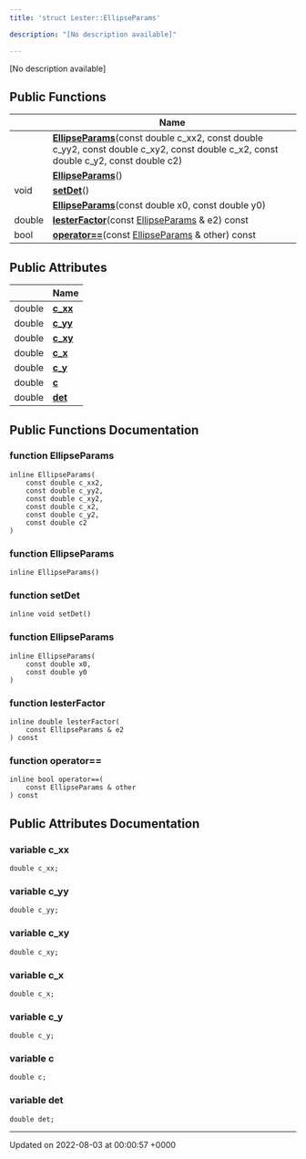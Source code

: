 ```yaml
---
title: 'struct Lester::EllipseParams'

description: "[No description available]"

---
```









[No description available]

## Public Functions

|                | Name           |
| -------------- | -------------- |
| | **[EllipseParams](/documentation/code/darkbit_development/classes/structlester_1_1ellipseparams/#function-ellipseparams)**(const double c_xx2, const double c_yy2, const double c_xy2, const double c_x2, const double c_y2, const double c2) |
| | **[EllipseParams](/documentation/code/darkbit_development/classes/structlester_1_1ellipseparams/#function-ellipseparams)**() |
| void | **[setDet](/documentation/code/darkbit_development/classes/structlester_1_1ellipseparams/#function-setdet)**() |
| | **[EllipseParams](/documentation/code/darkbit_development/classes/structlester_1_1ellipseparams/#function-ellipseparams)**(const double x0, const double y0) |
| double | **[lesterFactor](/documentation/code/darkbit_development/classes/structlester_1_1ellipseparams/#function-lesterfactor)**(const [EllipseParams](/documentation/code/darkbit_development/classes/structlester_1_1ellipseparams/) & e2) const |
| bool | **[operator==](/documentation/code/darkbit_development/classes/structlester_1_1ellipseparams/#function-operator==)**(const [EllipseParams](/documentation/code/darkbit_development/classes/structlester_1_1ellipseparams/) & other) const |

## Public Attributes

|                | Name           |
| -------------- | -------------- |
| double | **[c_xx](/documentation/code/darkbit_development/classes/structlester_1_1ellipseparams/#variable-c-xx)**  |
| double | **[c_yy](/documentation/code/darkbit_development/classes/structlester_1_1ellipseparams/#variable-c-yy)**  |
| double | **[c_xy](/documentation/code/darkbit_development/classes/structlester_1_1ellipseparams/#variable-c-xy)**  |
| double | **[c_x](/documentation/code/darkbit_development/classes/structlester_1_1ellipseparams/#variable-c-x)**  |
| double | **[c_y](/documentation/code/darkbit_development/classes/structlester_1_1ellipseparams/#variable-c-y)**  |
| double | **[c](/documentation/code/darkbit_development/classes/structlester_1_1ellipseparams/#variable-c)**  |
| double | **[det](/documentation/code/darkbit_development/classes/structlester_1_1ellipseparams/#variable-det)**  |

## Public Functions Documentation

### function EllipseParams

```
inline EllipseParams(
    const double c_xx2,
    const double c_yy2,
    const double c_xy2,
    const double c_x2,
    const double c_y2,
    const double c2
)
```


### function EllipseParams

```
inline EllipseParams()
```


### function setDet

```
inline void setDet()
```


### function EllipseParams

```
inline EllipseParams(
    const double x0,
    const double y0
)
```


### function lesterFactor

```
inline double lesterFactor(
    const EllipseParams & e2
) const
```


### function operator==

```
inline bool operator==(
    const EllipseParams & other
) const
```


## Public Attributes Documentation

### variable c_xx

```
double c_xx;
```


### variable c_yy

```
double c_yy;
```


### variable c_xy

```
double c_xy;
```


### variable c_x

```
double c_x;
```


### variable c_y

```
double c_y;
```


### variable c

```
double c;
```


### variable det

```
double det;
```


-------------------------------

Updated on 2022-08-03 at 00:00:57 +0000